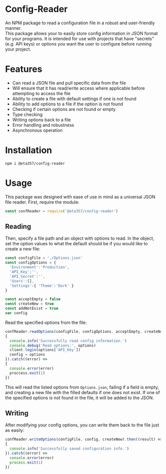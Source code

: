 # Config-Reader
An NPM package to read a configuration file in a robust and user-friendly manner.
<br>
This package allows your to easily store config information in JSON format for your programs. It is intended for use with projects that have "secrets" (e.g. API keys) or options you want the user to configure before running your project.

# Features
 - Can read a JSON file and pull specific data from the file
 - Will ensure that it has read/write access where applicable before attempting to access the file
 - Ability to create a file with default settings if one is not found
 - Ability to add options to a file if the option is not found
 - Checking if certain options are not found or empty
 - Type checking
 - Writing options back to a file
 - Error handling and robustness
 - Asynchronous operation

# Installation
```
npm i @eta357/config-reader
```
# Usage
This package was designed with ease of use in mind as a universal JSON file reader.
First, require the module:
```js
const confReader = require('@eta357/config-reader')
```
## Reading
Then, specify a file path and an object with options to read. In the object, set the option values to what the default should be if you would like to create a new file:
```js
const configFile = './Options.json'
const configOptions = {
  'Environment':'Production',
  'API_Key':'',
  'API_Secret':'',
  'Users':[],
  'Settings':{ 'Theme':'Dark' }
}

const acceptEmpty = false
const createNew = true
const addNotExist = true
var config
```
Read the specified options from the file:
```js
confReader.readOptions(configFile, configOptions, acceptEmpty, createNew, addNotExist).then((options) =>
{
  console.info('Successfully read config information.')
  console.debug('Read options:', options)
  client.login(options['API_Key'])
  config = options
}).catch((error) =>
{
  console.error(error)
  proccess.exit(1)
})
```
This will read the listed options from `Options.json`, failing if a field is empty, and creating a new file with the filled defaults if one does not exist. If one of the specified options is not found in the file, it will be added to the JSON.
## Writing
After modifying your config options, you can write them back to the file just as easily:
```js
confReader.writeOptions(configFile, config, createNew).then((result) =>
{
  console.info('Successfully saved configuration info.')
}).catch((error) =>
  console.error(error)
  process.exit(1)
})
```
